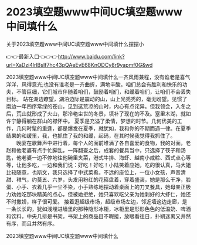 # 2023填空题www中间UC填空题www中间填什么
关于2023填空题www中间UC填空题www中间填什么摆摆小

👉👉最新入口👈👉👉http://www.baidu.com/link?url=XaDzi4lrlBsIf7hc43pQAeEvE68KnODCy8r9yapmf0G&wd

2023填空题www中间UC填空题www中间填什么一齐风雨兼程，没有谁老是喜气洋洋，风得意光;也没有谁老是一齐曲折，满地辛酸。咱们总会有胜利和快乐的功夫，不管巨细，它们城市伴随着咱们，鼓励着咱们，和缓着咱们，让咱们不会丢失目标。
站在湖边瞭望，湖泊边际是震动的山，山上光秃秃的，毫无盼望。见惯了南边一年四序常绿的苍山，见到这荒凉的山时，内心有点诧异。但我领会，入冬之后，荒山就形成了火山，那冷艳尘世的冬景，填补了现在的不及。塞里木湖，就如许宁静得躺在群山的襟怀中。
夏季是充溢了柔情，梦想的时节。几何优美的工作，几何时髦的重逢，都是爆发在夏季，就犹如，我和你的不期而遇一律。在夏季结果的和缓里，我，也抓住了我的和缓，起码，在其时候我觉得我抓住了。
　　晚宴在歌舞声中进行着，每个人的面前堆满了各自喜爱的食物，我的对面，老赵和他老婆有点手忙脚乱，一阵翻查之后，成套的餐具当中，只选择了筷子和汤匙，他老婆一边不停地往他碗里夹菜，港式牛排、海虾、越南小咸粽、西式点心等等，让他多吃，一边和我们说：好吃！好吃！小陆笑着应她，吃的很认真，马大姐比较随意，也斯文，我只选择了中式菜肴。不远的座位上，一位小女孩，声音清甜、稚气，约莫五、六岁，头发用粉红的花箍盘着，穿着盛装，她是那么干净，脸蛋、小手、衣着几乎一尘不染，小手熟练地摆动着桌面上的刀叉餐具，她母亲正极力劝她吃那块精美的点心，但被她拒绝，她只喜欢吃父亲为她剥好的大虾仁，她还不时撒娇，样子很可爱。
接着逛超级市场，超级市场左边，邻近墙这边走廊，是一条长长的，犹如浅埋进墙里的那种隐形冰柜，冰柜里是形形色色的低温奶、啤酒和饮料，中央几排是书架，书架上的商品目不暇接，放眼看往日，扑朔迷离又井然有序，而且井然有序。

2023填空题www中间UC填空题www中间填什么
